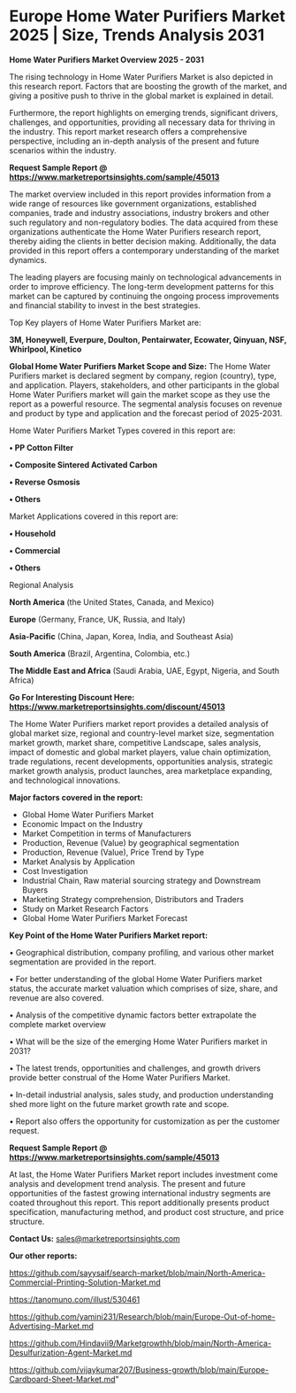 # Europe Home Water Purifiers Market 2025 | Size, Trends Analysis 2031

<Strong> Home Water Purifiers Market Overview 2025 - 2031</strong>

The rising technology in Home Water Purifiers Market is also depicted in this research report. Factors that are boosting the growth of the market, and giving a positive push to thrive in the global market is explained in detail.

Furthermore, the report highlights on emerging trends, significant drivers, challenges, and opportunities, providing all necessary data for thriving in the industry. This report market research offers a comprehensive perspective, including an in-depth analysis of the present and future scenarios within the industry.

<strong>Request Sample Report @ <a href=https://www.marketreportsinsights.com/sample/45013>https://www.marketreportsinsights.com/sample/45013</a></strong>

The market overview included in this report provides information from a wide range of resources like government organizations, established companies, trade and industry associations, industry brokers and other such regulatory and non-regulatory bodies. The data acquired from these organizations authenticate the Home Water Purifiers research report, thereby aiding the clients in better decision making. Additionally, the data provided in this report offers a contemporary understanding of the market dynamics.

The leading players are focusing mainly on technological advancements in order to improve efficiency. The long-term development patterns for this market can be captured by continuing the ongoing process improvements and financial stability to invest in the best strategies.

Top Key players of Home Water Purifiers Market are:

<strong>3M, Honeywell, Everpure, Doulton, Pentairwater, Ecowater, Qinyuan, NSF, Whirlpool, Kinetico</strong>

<strong><b>Global Home Water Purifiers Market Scope and Size:</b></strong>
The Home Water Purifiers market is declared segment by company, region (country), type, and application. Players, stakeholders, and other participants in the global Home Water Purifiers market will gain the market scope as they use the report as a powerful resource. The segmental analysis focuses on revenue and product by type and application and the forecast period of 2025-2031.

Home Water Purifiers Market Types covered in this report are:

<strong>•  PP Cotton Filter

•  Composite Sintered Activated Carbon

•  Reverse Osmosis

•  Others</strong>

Market Applications covered in this report are:

<strong>•  Household

•  Commercial

•  Others</strong> 

Regional Analysis

<strong>North America</strong> (the United States, Canada, and Mexico)

<strong>Europe</strong> (Germany, France, UK, Russia, and Italy)

<strong>Asia-Pacific</strong> (China, Japan, Korea, India, and Southeast Asia)

<strong>South America</strong> (Brazil, Argentina, Colombia, etc.)

<strong>The Middle East and Africa</strong> (Saudi Arabia, UAE, Egypt, Nigeria, and South Africa)

<strong>Go For Interesting Discount Here: <a href=https://www.marketreportsinsights.com/discount/45013>https://www.marketreportsinsights.com/discount/45013</a></strong>

The Home Water Purifiers market report provides a detailed analysis of global market size, regional and country-level market size, segmentation market growth, market share, competitive Landscape, sales analysis, impact of domestic and global market players, value chain optimization, trade regulations, recent developments, opportunities analysis, strategic market growth analysis, product launches, area marketplace expanding, and technological innovations.

<strong><b>Major factors covered in the report:</b></strong>
<ul>
  <li>Global Home Water Purifiers Market </li>
  <li>Economic Impact on the Industry</li>
  <li>Market Competition in terms of Manufacturers</li>
  <li>Production, Revenue (Value) by geographical segmentation</li>
  <li>Production, Revenue (Value), Price Trend by Type</li>
  <li>Market Analysis by Application</li>
  <li>Cost Investigation</li>
  <li>Industrial Chain, Raw material sourcing strategy and Downstream Buyers</li>
  <li>Marketing Strategy comprehension, Distributors and Traders</li>
  <li>Study on Market Research Factors</li>
  <li>Global Home Water Purifiers Market Forecast</li>
</ul>

<strong><b>Key Point of the Home Water Purifiers Market report:</b></strong>

• Geographical distribution, company profiling, and various other market segmentation are provided in the report.

• For better understanding of the global Home Water Purifiers market status, the accurate market valuation which comprises of size, share, and revenue are also covered.

• Analysis of the competitive dynamic factors better extrapolate the complete market overview

• What will be the size of the emerging Home Water Purifiers market in 2031?

• The latest trends, opportunities and challenges, and growth drivers provide better construal of the Home Water Purifiers Market.

• In-detail industrial analysis, sales study, and production understanding shed more light on the future market growth rate and scope.

• Report also offers the opportunity for customization as per the customer request.

<strong>Request Sample Report @ <a href=https://www.marketreportsinsights.com/sample/45013>https://www.marketreportsinsights.com/sample/45013</a></strong>

At last, the Home Water Purifiers Market report includes investment come analysis and development trend analysis. The present and future opportunities of the fastest growing international industry segments are coated throughout this report. This report additionally presents product specification, manufacturing method, and product cost structure, and price structure.

<strong>Contact Us:</strong>
sales@marketreportsinsights.com

<strong>Our other reports:</strong>

<a href=https://github.com/sayysaif/search-market/blob/main/North-America-Commercial-Printing-Solution-Market.md>https://github.com/sayysaif/search-market/blob/main/North-America-Commercial-Printing-Solution-Market.md</a>

<a href=https://tanomuno.com/illust/530461>https://tanomuno.com/illust/530461</a>

<a href=https://github.com/yamini231/Research/blob/main/Europe-Out-of-home-Advertising-Market.md>https://github.com/yamini231/Research/blob/main/Europe-Out-of-home-Advertising-Market.md</a>

<a href=https://github.com/Hindavii9/Marketgrowthh/blob/main/North-America-Desulfurization-Agent-Market.md>https://github.com/Hindavii9/Marketgrowthh/blob/main/North-America-Desulfurization-Agent-Market.md</a>

<a href=https://github.com/vijaykumar207/Business-growth/blob/main/Europe-Cardboard-Sheet-Market.md>https://github.com/vijaykumar207/Business-growth/blob/main/Europe-Cardboard-Sheet-Market.md</a>"
